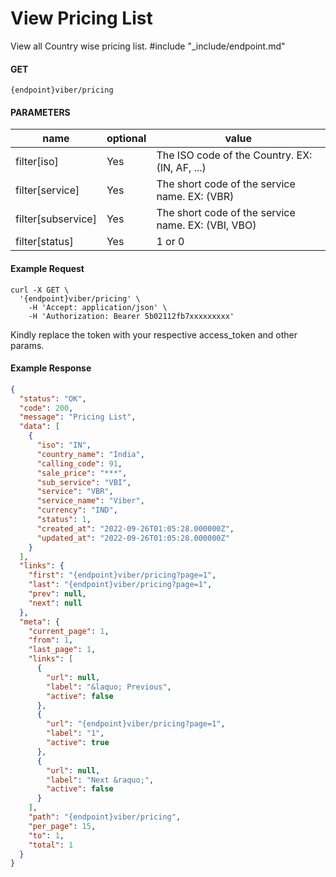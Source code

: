 # View Pricing List

View all Country wise pricing list.
#include "_include/endpoint.md"

#### GET

```
{endpoint}viber/pricing
```

#### PARAMETERS

| name               | optional | value                                                   |
| ------------------ | -------- | ------------------------------------------------------- |
| filter[iso]        | Yes      | The ISO code of the Country. EX: (IN, AF, ...)          |
| filter[service]    | Yes      | The short code of the service name. EX: (VBR)           |
| filter[subservice] | Yes      | The short code of the service name. EX: (VBI, VBO) |
| filter[status]     | Yes      | 1 or 0                                                  |

#### Example Request

```
curl -X GET \
  '{endpoint}viber/pricing' \
    -H 'Accept: application/json' \
    -H 'Authorization: Bearer 5b02112fb7xxxxxxxxx'
```

Kindly replace the token with your respective access_token and other params.

#### Example Response

```json
{
  "status": "OK",
  "code": 200,
  "message": "Pricing List",
  "data": [
    {
      "iso": "IN",
      "country_name": "India",
      "calling_code": 91,
      "sale_price": "***",
      "sub_service": "VBI",
      "service": "VBR",
      "service_name": "Viber",
      "currency": "IND",
      "status": 1,
      "created_at": "2022-09-26T01:05:28.000000Z",
      "updated_at": "2022-09-26T01:05:28.000000Z"
    }
  ],
  "links": {
    "first": "{endpoint}viber/pricing?page=1",
    "last": "{endpoint}viber/pricing?page=1",
    "prev": null,
    "next": null
  },
  "meta": {
    "current_page": 1,
    "from": 1,
    "last_page": 1,
    "links": [
      {
        "url": null,
        "label": "&laquo; Previous",
        "active": false
      },
      {
        "url": "{endpoint}viber/pricing?page=1",
        "label": "1",
        "active": true
      },
      {
        "url": null,
        "label": "Next &raquo;",
        "active": false
      }
    ],
    "path": "{endpoint}viber/pricing",
    "per_page": 15,
    "to": 1,
    "total": 1
  }
}
```
